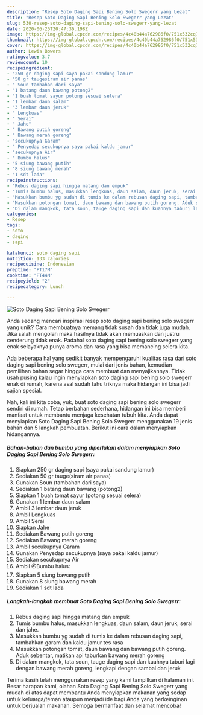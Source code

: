 ```yaml
---
description: "Resep Soto Daging Sapi Bening Solo Swegerr yang Lezat"
title: "Resep Soto Daging Sapi Bening Solo Swegerr yang Lezat"
slug: 530-resep-soto-daging-sapi-bening-solo-swegerr-yang-lezat
date: 2020-06-25T20:47:36.198Z
image: https://img-global.cpcdn.com/recipes/4c40b44a762986f0/751x532cq70/soto-daging-sapi-bening-solo-swegerr-foto-resep-utama.jpg
thumbnail: https://img-global.cpcdn.com/recipes/4c40b44a762986f0/751x532cq70/soto-daging-sapi-bening-solo-swegerr-foto-resep-utama.jpg
cover: https://img-global.cpcdn.com/recipes/4c40b44a762986f0/751x532cq70/soto-daging-sapi-bening-solo-swegerr-foto-resep-utama.jpg
author: Lewis Bowers
ratingvalue: 3.7
reviewcount: 10
recipeingredient:
- "250 gr daging sapi saya pakai sandung lamur"
- "50 gr taugesiram air panas"
- " Soun tambahan dari saya"
- "1 batang daun bawang potong2"
- "1 buah tomat sayur potong sesuai selera"
- "1 lembar daun salam"
- "3 lembar daun jeruk"
- " Lengkuas"
- " Serai"
- " Jahe"
- " Bawang putih goreng"
- " Bawang merah goreng"
- "secukupnya Garam"
- " Penyedap secukupnya saya pakai kaldu jamur"
- "secukupnya Air"
- " Bumbu halus"
- "5 siung bawang putih"
- "8 siung bawang merah"
- "1 sdt lada"
recipeinstructions:
- "Rebus daging sapi hingga matang dan empuk"
- "Tumis bumbu halus, masukkan lengkuas, daun salam, daun jeruk, serai dan jahe."
- "Masukkan bumbu yg sudah di tumis ke dalam rebusan daging sapi, tambahkan garam dan kaldu jamur tes rasa"
- "Masukkan potongan tomat, daun bawang dan bawang putih goreng. Aduk sebentar, matikan api taburkan bawang merah goreng"
- "Di dalam mangkok, tata soun, tauge daging sapi dan kuahnya taburi lagi dengan bawang merah goreng, lengkapi dengan sambal dan jeruk"
categories:
- Resep
tags:
- soto
- daging
- sapi

katakunci: soto daging sapi 
nutrition: 133 calories
recipecuisine: Indonesian
preptime: "PT17M"
cooktime: "PT44M"
recipeyield: "2"
recipecategory: Lunch

---
```



![Soto Daging Sapi Bening Solo Swegerr](https://img-global.cpcdn.com/recipes/4c40b44a762986f0/751x532cq70/soto-daging-sapi-bening-solo-swegerr-foto-resep-utama.jpg)

Anda sedang mencari inspirasi resep soto daging sapi bening solo swegerr yang unik? Cara membuatnya memang tidak susah dan tidak juga mudah. Jika salah mengolah maka hasilnya tidak akan memuaskan dan justru cenderung tidak enak. Padahal soto daging sapi bening solo swegerr yang enak selayaknya punya aroma dan rasa yang bisa memancing selera kita.



Ada beberapa hal yang sedikit banyak mempengaruhi kualitas rasa dari soto daging sapi bening solo swegerr, mulai dari jenis bahan, kemudian pemilihan bahan segar hingga cara membuat dan menyajikannya. Tidak usah pusing kalau ingin menyiapkan soto daging sapi bening solo swegerr enak di rumah, karena asal sudah tahu triknya maka hidangan ini bisa jadi sajian spesial.


Nah, kali ini kita coba, yuk, buat soto daging sapi bening solo swegerr sendiri di rumah. Tetap berbahan sederhana, hidangan ini bisa memberi manfaat untuk membantu menjaga kesehatan tubuh kita. Anda dapat menyiapkan Soto Daging Sapi Bening Solo Swegerr menggunakan 19 jenis bahan dan 5 langkah pembuatan. Berikut ini cara dalam menyiapkan hidangannya.

<!--inarticleads1-->

##### Bahan-bahan dan bumbu yang diperlukan dalam menyiapkan Soto Daging Sapi Bening Solo Swegerr:

1. Siapkan 250 gr daging sapi (saya pakai sandung lamur)
1. Sediakan 50 gr tauge(siram air panas)
1. Gunakan  Soun (tambahan dari saya)
1. Sediakan 1 batang daun bawang (potong2)
1. Siapkan 1 buah tomat sayur (potong sesuai selera)
1. Gunakan 1 lembar daun salam
1. Ambil 3 lembar daun jeruk
1. Ambil  Lengkuas
1. Ambil  Serai
1. Siapkan  Jahe
1. Sediakan  Bawang putih goreng
1. Sediakan  Bawang merah goreng
1. Ambil secukupnya Garam
1. Gunakan  Penyedap secukupnya (saya pakai kaldu jamur)
1. Sediakan secukupnya Air
1. Ambil  🏵️Bumbu halus:
1. Siapkan 5 siung bawang putih
1. Gunakan 8 siung bawang merah
1. Sediakan 1 sdt lada




<!--inarticleads2-->

##### Langkah-langkah membuat Soto Daging Sapi Bening Solo Swegerr:

1. Rebus daging sapi hingga matang dan empuk
1. Tumis bumbu halus, masukkan lengkuas, daun salam, daun jeruk, serai dan jahe.
1. Masukkan bumbu yg sudah di tumis ke dalam rebusan daging sapi, tambahkan garam dan kaldu jamur tes rasa
1. Masukkan potongan tomat, daun bawang dan bawang putih goreng. Aduk sebentar, matikan api taburkan bawang merah goreng
1. Di dalam mangkok, tata soun, tauge daging sapi dan kuahnya taburi lagi dengan bawang merah goreng, lengkapi dengan sambal dan jeruk




Terima kasih telah menggunakan resep yang kami tampilkan di halaman ini. Besar harapan kami, olahan Soto Daging Sapi Bening Solo Swegerr yang mudah di atas dapat membantu Anda menyiapkan makanan yang sedap untuk keluarga/teman ataupun menjadi ide bagi Anda yang berkeinginan untuk berjualan makanan. Semoga bermanfaat dan selamat mencoba!
